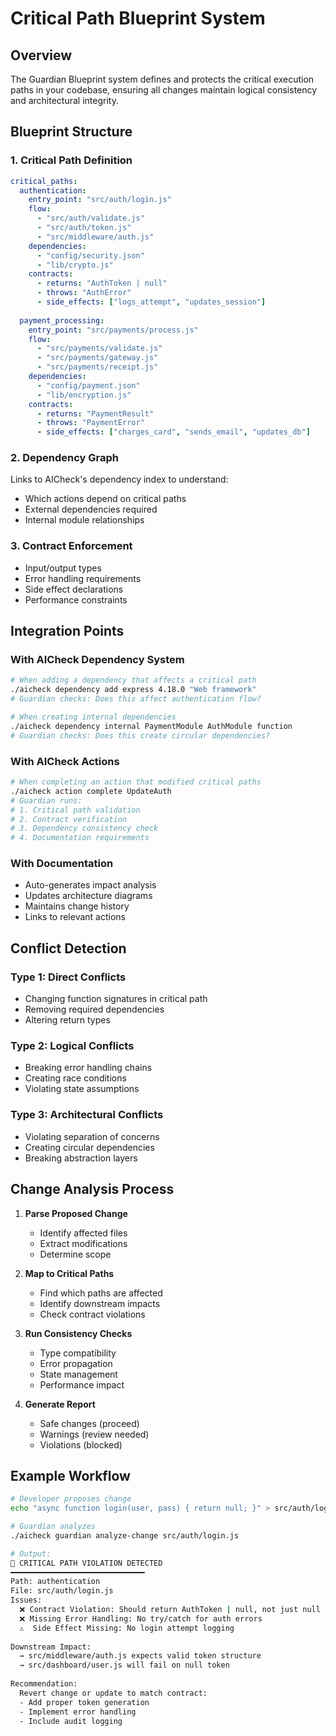 # Critical Path Blueprint System

## Overview
The Guardian Blueprint system defines and protects the critical execution paths in your codebase, ensuring all changes maintain logical consistency and architectural integrity.

## Blueprint Structure

### 1. Critical Path Definition
```yaml
critical_paths:
  authentication:
    entry_point: "src/auth/login.js"
    flow:
      - "src/auth/validate.js"
      - "src/auth/token.js"
      - "src/middleware/auth.js"
    dependencies:
      - "config/security.json"
      - "lib/crypto.js"
    contracts:
      - returns: "AuthToken | null"
      - throws: "AuthError"
      - side_effects: ["logs_attempt", "updates_session"]
    
  payment_processing:
    entry_point: "src/payments/process.js"
    flow:
      - "src/payments/validate.js"
      - "src/payments/gateway.js"
      - "src/payments/receipt.js"
    dependencies:
      - "config/payment.json"
      - "lib/encryption.js"
    contracts:
      - returns: "PaymentResult"
      - throws: "PaymentError"
      - side_effects: ["charges_card", "sends_email", "updates_db"]
```

### 2. Dependency Graph
Links to AICheck's dependency index to understand:
- Which actions depend on critical paths
- External dependencies required
- Internal module relationships

### 3. Contract Enforcement
- Input/output types
- Error handling requirements
- Side effect declarations
- Performance constraints

## Integration Points

### With AICheck Dependency System
```bash
# When adding a dependency that affects a critical path
./aicheck dependency add express 4.18.0 "Web framework" 
# Guardian checks: Does this affect authentication flow?

# When creating internal dependencies
./aicheck dependency internal PaymentModule AuthModule function
# Guardian checks: Does this create circular dependencies?
```

### With AICheck Actions
```bash
# When completing an action that modified critical paths
./aicheck action complete UpdateAuth
# Guardian runs:
# 1. Critical path validation
# 2. Contract verification
# 3. Dependency consistency check
# 4. Documentation requirements
```

### With Documentation
- Auto-generates impact analysis
- Updates architecture diagrams
- Maintains change history
- Links to relevant actions

## Conflict Detection

### Type 1: Direct Conflicts
- Changing function signatures in critical path
- Removing required dependencies
- Altering return types

### Type 2: Logical Conflicts
- Breaking error handling chains
- Creating race conditions
- Violating state assumptions

### Type 3: Architectural Conflicts
- Violating separation of concerns
- Creating circular dependencies
- Breaking abstraction layers

## Change Analysis Process

1. **Parse Proposed Change**
   - Identify affected files
   - Extract modifications
   - Determine scope

2. **Map to Critical Paths**
   - Find which paths are affected
   - Identify downstream impacts
   - Check contract violations

3. **Run Consistency Checks**
   - Type compatibility
   - Error propagation
   - State management
   - Performance impact

4. **Generate Report**
   - Safe changes (proceed)
   - Warnings (review needed)
   - Violations (blocked)

## Example Workflow

```bash
# Developer proposes change
echo "async function login(user, pass) { return null; }" > src/auth/login.js

# Guardian analyzes
./aicheck guardian analyze-change src/auth/login.js

# Output:
🚨 CRITICAL PATH VIOLATION DETECTED
━━━━━━━━━━━━━━━━━━━━━━━━━━━━━━
Path: authentication
File: src/auth/login.js
Issues:
  ❌ Contract Violation: Should return AuthToken | null, not just null
  ❌ Missing Error Handling: No try/catch for auth errors
  ⚠️  Side Effect Missing: No login attempt logging
  
Downstream Impact:
  → src/middleware/auth.js expects valid token structure
  → src/dashboard/user.js will fail on null token
  
Recommendation: 
  Revert change or update to match contract:
  - Add proper token generation
  - Implement error handling
  - Include audit logging
```